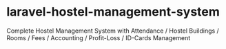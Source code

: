 # laravel-hostel-management-system
Complete Hostel Management System with Attendance / Hostel Buildings / Rooms / Fees / Accounting / Profit-Loss / ID-Cards Management

